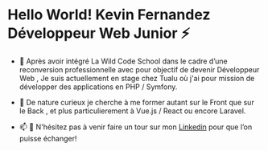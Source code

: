 # Hello World! Kevin Fernandez Développeur Web Junior ⚡ 

- 🔭 Après avoir intégré La Wild Code School dans le cadre d’une reconversion professionnelle avec pour objectif de devenir Développeur Web ,
     Je suis actuellement en stage chez Tualu où j'ai pour mission de développer des applications en PHP / Symfony.
     
- 🌱 De nature curieux je cherche à me former autant sur le Front que sur le Back , et plus particulierement à Vue.js / React ou encore Laravel.

- 📫 💬 N'hésitez pas à venir faire un tour sur mon [Linkedin](https://www.linkedin.com/in/kf8522/) pour que l’on puisse échanger!

